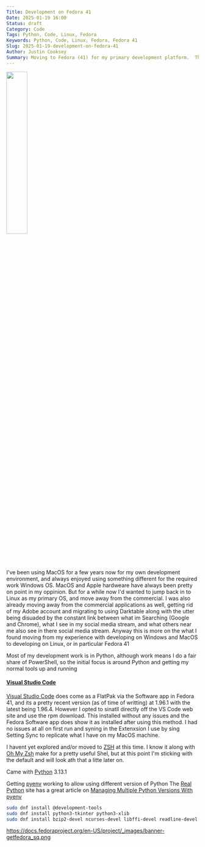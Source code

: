 ```yaml
---
Title: Development on Fedora 41
Date: 2025-01-19 16:00
Status: draft
Category: Code
Tags: Python, Code, Linux, Fedora
Keywords: Python, Code, Linux, Fedora, Fedora 41
Slug: 2025-01-19-development-on-fedora-41
Author: Justin Cooksey
Summary: Moving to Fedora (41) for my primary development platform.  The initial migration.
---
```



<img src="{attach}fedora_ss.png"  width="33%" height="33%">

I've been using MacOS for a few years now for my own development environment, and always enjoyed using something different for the required work Windows OS.  MacOS and Apple hardweare have always been pretty on point in my oppinion.  But for a while now I'd wanted to jump back in to Linux as my primary OS, and move away from the commercial. I was also already moving away from the commercial applications as well, getting rid of my Adobe account and migrating to using Darktable along with the utter being disuaded by the constant link between what im Searching (Google and Chrome), what I see in my social media stream, and what others near me also see in there social media stream.  Anyway this is more on the what I found moving from my experience with developing on Windows and MacOS to developing on Linux, or in particular Fedora 41

Most of my development work is in Python, although work means I do a fair share of PowerShell, so the initial focus is around Python and getting my normal tools up and running

#### [Visual Studio Code](https://code.visualstudio.com/)

[Visual Studio Code](https://code.visualstudio.com/) does come as a FlatPak via the Software app in Fedora 41, and its a pretty recent version (as of time of writting) at 1.96.1 with the latest being 1.96.4.  However I opted to sinatll directly off the VS Code web site and use the rpm download.  This installed without any 
issues and the Fedora Software app does show it as installed after using this method.  I had no issues at all on first run and syning in the Extenxsion I use by sing Setting Sync to replicate what I have on my MacOS machine.

I havent yet explored and/or moved to [ZSH](https://www.zsh.org/) at this time.  I know it along with [Oh My Zsh](https://ohmyz.sh/) make for a pretty useful Shel, but at this point I'm sticking with the default and will look ath that a litte later on.


Came with [Python](https://www.python.org/) 3.13.1


Getting [pyenv](https://github.com/pyenv/pyenv) working to allow using different version of Python
The [Real Python](https://realpython.com/) site has a great article on [Managing Multiple Python Versions With pyenv](https://realpython.com/intro-to-pyenv/)

```bash
sudo dnf install @development-tools
sudo dnf install python3-tkinter python3-xlib
sudo dnf install bzip2-devel ncurses-devel libffi-devel readline-devel tk-devel libsqlite3x-devel

```
https://docs.fedoraproject.org/en-US/project/_images/banner-getfedora_sq.png